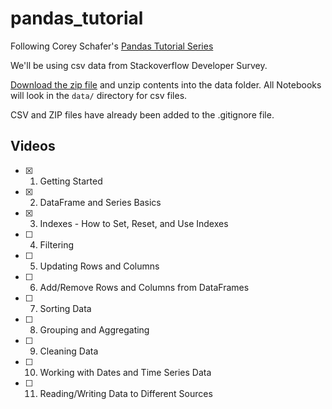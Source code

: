 # pandas_tutorial

Following Corey Schafer's [Pandas Tutorial Series](https://www.youtube.com/playlist?list=PL-osiE80TeTsWmV9i9c58mdDCSskIFdDS)

We'll be using csv data from Stackoverflow Developer Survey.

[Download the zip file](https://insights.stackoverflow.com/survey) and unzip contents into the data folder. All Notebooks will look in the `data/` directory for csv files.

CSV and ZIP files have already been added to the .gitignore file.

## Videos

- [x] 1. Getting Started
- [x] 2. DataFrame and Series Basics
- [x] 3. Indexes - How to Set, Reset, and Use Indexes
- [ ] 4. Filtering
- [ ] 5. Updating Rows and Columns
- [ ] 6. Add/Remove Rows and Columns from DataFrames
- [ ] 7. Sorting Data
- [ ] 8. Grouping and Aggregating
- [ ] 9. Cleaning Data
- [ ] 10. Working with Dates and Time Series Data
- [ ] 11. Reading/Writing Data to Different Sources
